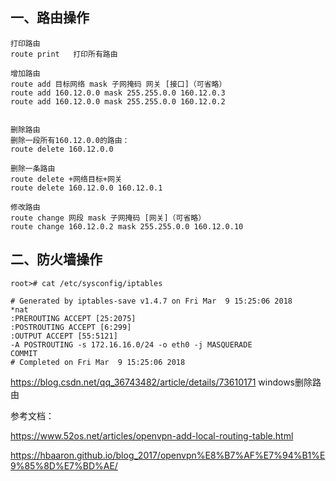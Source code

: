 ##  一、路由操作
```
打印路由
route print   打印所有路由

增加路由
route add 目标网络 mask 子网掩码 网关 [接口]（可省略） 
route add 160.12.0.0 mask 255.255.0.0 160.12.0.3
route add 160.12.0.0 mask 255.255.0.0 160.12.0.2


删除路由
删除一段所有160.12.0.0的路由：
route delete 160.12.0.0

删除一条路由
route delete +网络目标+网关 
route delete 160.12.0.0 160.12.0.1

修改路由
route change 网段 mask 子网掩码 [网关]（可省略） 
route change 160.12.0.2 mask 255.255.0.0 160.12.0.10
```

## 二、防火墙操作
```
root># cat /etc/sysconfig/iptables

# Generated by iptables-save v1.4.7 on Fri Mar  9 15:25:06 2018
*nat
:PREROUTING ACCEPT [25:2075]
:POSTROUTING ACCEPT [6:299]
:OUTPUT ACCEPT [55:5121]
-A POSTROUTING -s 172.16.16.0/24 -o eth0 -j MASQUERADE 
COMMIT
# Completed on Fri Mar  9 15:25:06 2018
```

https://blog.csdn.net/qq_36743482/article/details/73610171  windows删除路由

参考文档：


https://www.52os.net/articles/openvpn-add-local-routing-table.html

https://hbaaron.github.io/blog_2017/openvpn%E8%B7%AF%E7%94%B1%E9%85%8D%E7%BD%AE/
